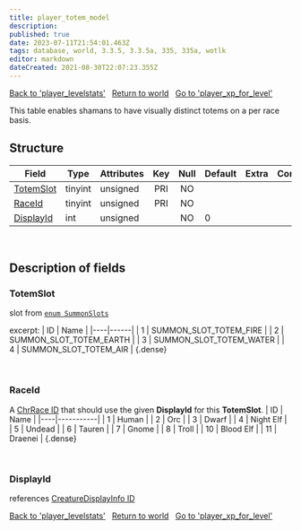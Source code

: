 ```yaml
---
title: player_totem_model
description:
published: true
date: 2023-07-11T21:54:01.463Z
tags: database, world, 3.3.5, 3.3.5a, 335, 335a, wotlk
editor: markdown
dateCreated: 2021-08-30T22:07:23.355Z
---
```


<a href="https://trinitycore.info/en/database/335/world/player_levelstats" class="mt-5 v-btn v-btn--depressed v-btn--flat v-btn--outlined theme--light v-size--default darkblue--text text--lighten-3"><span class="v-btn__content"><i aria-hidden="true" class="v-icon notranslate v-icon--left mdi mdi-arrow-left theme--light"></i><span>Back to 'player_levelstats'</span></span></a>&nbsp;&nbsp;&nbsp;<a href="https://trinitycore.info/en/database/335/world/home" class="mt-5 v-btn v-btn--depressed v-btn--flat v-btn--outlined theme--light v-size--default darkblue--text text--lighten-3"><span class="v-btn__content"><i aria-hidden="true" class="v-icon notranslate v-icon--left mdi mdi-home-outline theme--light"></i><span>Return to world</span></span></a>&nbsp;&nbsp;&nbsp;<a href="https://trinitycore.info/en/database/335/world/player_xp_for_level" class="mt-5 v-btn v-btn--depressed v-btn--flat v-btn--outlined theme--light v-size--default darkblue--text text--lighten-3"><span class="v-btn__content"><span>Go to 'player_xp_for_level'</span><i aria-hidden="true" class="v-icon notranslate v-icon--right mdi mdi-arrow-right theme--light"></i></span></a>

This table enables shamans to have visually distinct totems on a per race basis.

## Structure

| Field | Type | Attributes | Key | Null | Default | Extra | Comment |
| --- | --- | --- | :---: | :---: | --- | --- | --- |
| [TotemSlot](#totemslot) | tinyint | unsigned | PRI | NO |  |  |  |
| [RaceId](#raceid) | tinyint | unsigned | PRI | NO |  |  |  |
| [DisplayId](#displayid) | int | unsigned |  | NO | 0 |  |  |
&nbsp;
## Description of fields

### TotemSlot
slot from [`enum SummonSlots`](https://github.com/TrinityCore/TrinityCore/blob/3.3.5/src/server/shared/SharedDefines.h)

excerpt:
| ID | Name |
|----|------|
| 1 | SUMMON_SLOT_TOTEM_FIRE |
| 2 | SUMMON_SLOT_TOTEM_EARTH |
| 3 | SUMMON_SLOT_TOTEM_WATER |
| 4 | SUMMON_SLOT_TOTEM_AIR |
{.dense}

&nbsp;

### RaceId
A [ChrRace ID](/files/DBC/335/chrraces#id) that should use the given **DisplayId** for this **TotemSlot**.
| ID | Name      |
|----|-----------|
|  1 | Human     |
|  2 | Orc       |
|  3 | Dwarf     |
|  4 | Night Elf |
|  5 | Undead    |
|  6 | Tauren    |
|  7 | Gnome     |
|  8 | Troll     |
| 10 | Blood Elf |
| 11 | Draenei   |
{.dense}

&nbsp;

### DisplayId
references [CreatureDisplayInfo ID](/files/DBC/335/creaturedisplayinfo#id)
&nbsp;

<a href="https://trinitycore.info/en/database/335/world/player_levelstats" class="mt-5 v-btn v-btn--depressed v-btn--flat v-btn--outlined theme--light v-size--default darkblue--text text--lighten-3"><span class="v-btn__content"><i aria-hidden="true" class="v-icon notranslate v-icon--left mdi mdi-arrow-left theme--light"></i><span>Back to 'player_levelstats'</span></span></a>&nbsp;&nbsp;&nbsp;<a href="https://trinitycore.info/en/database/335/world/home" class="mt-5 v-btn v-btn--depressed v-btn--flat v-btn--outlined theme--light v-size--default darkblue--text text--lighten-3"><span class="v-btn__content"><i aria-hidden="true" class="v-icon notranslate v-icon--left mdi mdi-home-outline theme--light"></i><span>Return to world</span></span></a>&nbsp;&nbsp;&nbsp;<a href="https://trinitycore.info/en/database/335/world/player_xp_for_level" class="mt-5 v-btn v-btn--depressed v-btn--flat v-btn--outlined theme--light v-size--default darkblue--text text--lighten-3"><span class="v-btn__content"><span>Go to 'player_xp_for_level'</span><i aria-hidden="true" class="v-icon notranslate v-icon--right mdi mdi-arrow-right theme--light"></i></span></a>
